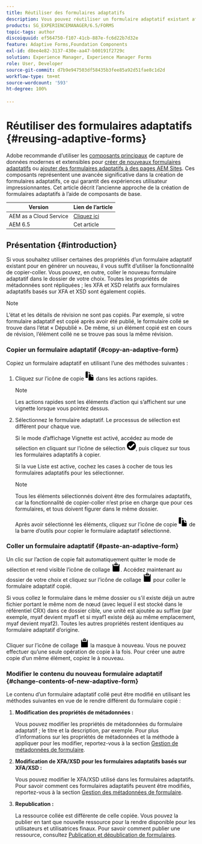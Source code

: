 ```yaml
---
title: Réutiliser des formulaires adaptatifs
description: Vous pouvez réutiliser un formulaire adaptatif existant afin d’en créer de nouveaux.
products: SG_EXPERIENCEMANAGER/6.5/FORMS
topic-tags: author
discoiquuid: ef564750-f107-41cb-887e-fc6d22b7d32e
feature: Adaptive Forms,Foundation Components
exl-id: d8ee4e82-3137-430e-aa47-b00191f2729c
solution: Experience Manager, Experience Manager Forms
role: User, Developer
source-git-commit: d7b9e947503df58435b3fee85a92d51fae8c1d2d
workflow-type: tm+mt
source-wordcount: '593'
ht-degree: 100%

---
```


# Réutiliser des formulaires adaptatifs {#reusing-adaptive-forms}

<span class="preview"> Adobe recommande d’utiliser les [composants principaux](https://experienceleague.adobe.com/docs/experience-manager-core-components/using/adaptive-forms/introduction.html?lang=fr) de capture de données modernes et extensibles pour [créer de nouveaux formulaires adaptatifs](/help/forms/using/create-an-adaptive-form-core-components.md) ou [ajouter des formulaires adaptatifs à des pages AEM Sites](/help/forms/using/create-or-add-an-adaptive-form-to-aem-sites-page.md). Ces composants représentent une avancée significative dans la création de formulaires adaptatifs, ce qui garantit des expériences utilisateur impressionnantes. Cet article décrit l’ancienne approche de la création de formulaires adaptatifs à l’aide de composants de base. </span>

| Version | Lien de l’article |
| -------- | ---------------------------- |
| AEM as a Cloud Service | [Cliquez ici](https://experienceleague.adobe.com/docs/experience-manager-cloud-service/content/forms/adaptive-forms-authoring/authoring-adaptive-forms-foundation-components/manage-metadata/reusing-adaptive-forms.html?lang=fr) |
| AEM 6.5 | Cet article |

## Présentation {#introduction}

Si vous souhaitez utiliser certaines des propriétés d’un formulaire adaptatif existant pour en générer un nouveau, il vous suffit d’utiliser la fonctionnalité de copier-coller. Vous pouvez, en outre, coller le nouveau formulaire adaptatif dans le dossier de votre choix. Toutes les propriétés de métadonnées sont répliquées ; les XFA et XSD relatifs aux formulaires adaptatifs basés sur XFA et XSD sont également copiés.

>[!NOTE]
>
>L’état et les détails de révision ne sont pas copiés. Par exemple, si votre formulaire adaptatif est copié après avoir été publié, le formulaire collé se trouve dans l’état « Dépublié ». De même, si un élément copié est en cours de révision, l’élément collé ne se trouve pas sous la même révision.

### Copier un formulaire adaptatif {#copy-an-adaptive-form}

Copiez un formulaire adaptatif en utilisant l’une des méthodes suivantes :

1. Cliquez sur l’icône de copie ![aem6forms_copy](assets/aem6forms_copy.png) dans les actions rapides.

   >[!NOTE]
   >
   >Les actions rapides sont les éléments d’action qui s’affichent sur une vignette lorsque vous pointez dessus.

1. Sélectionnez le formulaire adaptatif. Le processus de sélection est différent pour chaque vue.

   Si le mode d’affichage Vignette est activé, accédez au mode de sélection en cliquant sur l’icône de sélection ![aem6forms_check-circle](assets/aem6forms_check-circle.png), puis cliquez sur tous les formulaires adaptatifs à copier.

   Si la vue Liste est active, cochez les cases à cocher de tous les formulaires adaptatifs pour les sélectionner.

   >[!NOTE]
   >
   >Tous les éléments sélectionnés doivent être des formulaires adaptatifs, car la fonctionnalité de copier-coller n’est prise en charge que pour ces formulaires, et tous doivent figurer dans le même dossier.

   Après avoir sélectionné les éléments, cliquez sur l’icône de copie ![aem6forms_copy](assets/aem6forms_copy.png) de la barre d’outils pour copier le formulaire adaptatif sélectionné.

### Coller un formulaire adaptatif {#paste-an-adaptive-form}

Un clic sur l’action de copie fait automatiquement quitter le mode de sélection et rend visible l’icône de collage ![aem6forms_paste](assets/aem6forms_paste.png). Accédez maintenant au dossier de votre choix et cliquez sur l’icône de collage ![aem6forms_paste](assets/aem6forms_paste.png) pour coller le formulaire adaptatif copié.

Si vous collez le formulaire dans le même dossier ou s’il existe déjà un autre fichier portant le même nom de nœud (avec lequel il est stocké dans le référentiel CRX) dans ce dossier cible, une unité est ajoutée au suffixe (par exemple, myaf devient myaf1 et si myaf1 existe déjà au même emplacement, myaf devient myaf2). Toutes les autres propriétés restent identiques au formulaire adaptatif d’origine.

Cliquer sur l’icône de collage ![aem6forms_paste](assets/aem6forms_paste.png) la masque à nouveau. Vous ne pouvez effectuer qu’une seule opération de copie à la fois. Pour créer une autre copie d’un même élément, copiez le à nouveau.

### Modifier le contenu du nouveau formulaire adaptatif {#change-contents-of-new-adaptive-form}

Le contenu d’un formulaire adaptatif collé peut être modifié en utilisant les méthodes suivantes en vue de le rendre différent du formulaire copié :

1. **Modification des propriétés de métadonnées :**

   Vous pouvez modifier les propriétés de métadonnées du formulaire adaptatif ; le titre et la description, par exemple. Pour plus d’informations sur les propriétés de métadonnées et la méthode à appliquer pour les modifier, reportez-vous à la section [Gestion de métadonnées de formulaire](/help/forms/using/manage-form-metadata.md).

1. **Modification de XFA/XSD pour les formulaires adaptatifs basés sur XFA/XSD :**

   Vous pouvez modifier le XFA/XSD utilisé dans les formulaires adaptatifs. Pour savoir comment ces formulaires adaptatifs peuvent être modifiés, reportez-vous à la section [Gestion des métadonnées de formulaire](/help/forms/using/manage-form-metadata.md).

1. **Republication :**

   La ressource collée est différente de celle copiée. Vous pouvez la publier en tant que nouvelle ressource pour la rendre disponible pour les utilisateurs et utilisatrices finaux. Pour savoir comment publier une ressource, consultez [Publication et dépublication de formulaires](/help/forms/using/publishing-unpublishing-forms.md).
